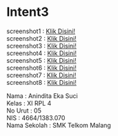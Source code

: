 # Intent3


screenshot1 : [Klik Disini!](https://github.com/anindita88/Intent3/blob/master/Screenshot_2016-11-07-21-25-34.png)<br>
screenshot2 : [Klik Disini!](https://github.com/anindita88/Intent3/blob/master/Screenshot_2016-11-07-21-25-42.png)<br>
screenshot3 : [Klik Disini!](https://github.com/anindita88/Intent3/blob/master/Screenshot_2016-11-07-21-32-09.png)<br>
screenshot4 : [Klik Disini!](https://github.com/anindita88/Intent3/blob/master/Screenshot_2016-11-07-21-34-17.png)<br>
screenshot5 : [Klik Disini!](https://github.com/anindita88/Intent3/blob/master/Screenshot_2016-11-07-22-16-37.png)<br>
screenshot6 : [Klik Disini!](https://github.com/anindita88/Intent3/blob/master/Screenshot_2016-11-07-22-17-55.png)<br>
screenshot7 : [Klik Disini!](https://github.com/anindita88/Intent3/blob/master/Screenshot_2016-11-07-22-40-31.png)<br>
screenshot8 : [Klik Disini!](https://github.com/anindita88/Intent3/blob/master/Screenshot_2016-11-07-22-57-14.png)<br>

Nama          :   Anindita Eka Suci<br>
Kelas         :   XI RPL 4<br>
No Urut       :   05<br>
NIS           :   4664/1383.070<br>
Nama Sekolah  :   SMK Telkom Malang<br>
